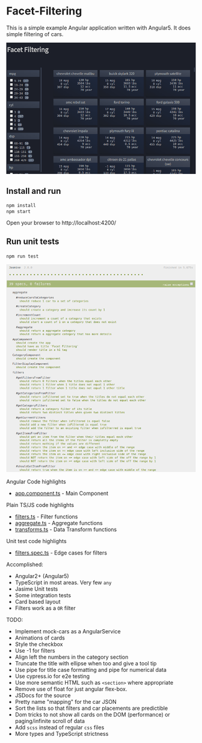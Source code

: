 # Facet-Filtering

This is a simple example Angular application written with Angular5. It does
simple filtering of cars.

![gif of project](screen-sample.gif?raw=title "Facet-Filtering")

Install and run
---

```
npm install
npm start
```
Open your browser to http://localhost:4200/

Run unit tests
---
```
npm run test
```

![gif of project](test-screen.png?raw=title "Unit-test")

Angular Code highlights
* [app.component.ts](https://github.com/FrankHassanabad/facet-filtering/blob/master/src/app/app.component.ts#L36) - Main Component

Plain TS/JS code highlights
* [filters.ts](https://github.com/FrankHassanabad/facet-filtering/blob/master/src/app/filters.ts#L19) - Filter functions 
* [aggregate.ts](https://github.com/FrankHassanabad/facet-filtering/blob/master/src/app/aggregate.ts#L17) - Aggregate functions
* [transforms.ts](https://github.com/FrankHassanabad/facet-filtering/blob/master/src/app/transforms.ts#L28) - Data Transform functions

Unit test code highlights
* [filters.spec.ts](https://github.com/FrankHassanabad/facet-filtering/blob/master/src/app/filters.spec.ts#L151) - Edge cases for filters

Accomplished:
* Angular2+ (Angular5)
* TypeScript in most areas. Very few `any`
* Jasime Unit tests
* Some integration tests
* Card based layout
* Filters work as a `OR` filter

TODO:
* Implement mock-cars as a AngularService
* Animations of cards
* Style the checkbox
* Use -1 for filters
* Align left the numbers in the category section
* Truncate the title with ellipse when too and give a tool tip
* Use pipe for title case formatting and pipe for numerical data
* Use cypress.io for e2e testing
* Use more semantic HTML such as `<section>` where appropriate
* Remove use of float for just angular flex-box.
* JSDocs for the source
* Pretty name "mapping" for the car JSON
* Sort the lists so that filters and car placements are predictible
* Dom tricks to not show all cards on the DOM (performance) or paging/infinite scroll of data
* Add `scss` instead of regular `css` files
* More types and TypeScript strictness
